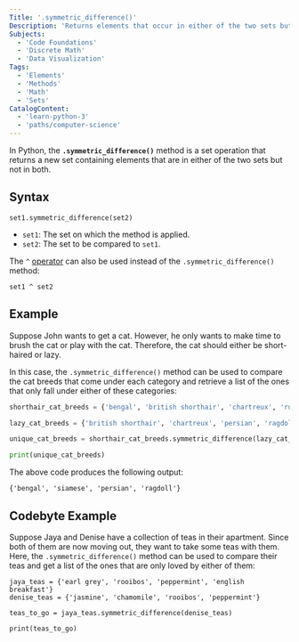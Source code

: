 ```yaml
---
Title: '.symmetric_difference()'
Description: 'Returns elements that occur in either of the two sets but not in both.'
Subjects:
  - 'Code Foundations'
  - 'Discrete Math'
  - 'Data Visualization'
Tags:
  - 'Elements'
  - 'Methods'
  - 'Math'
  - 'Sets'
CatalogContent:
  - 'learn-python-3'
  - 'paths/computer-science'
---
```


In Python, the **`.symmetric_difference()`** method is a set operation that returns a new set containing elements that are in either of the two sets but not in both.

## Syntax

```pseudo
set1.symmetric_difference(set2)
```

- `set1`: The set on which the method is applied.
- `set2`: The set to be compared to `set1`.

The `^` [operator](https://www.codecademy.com/resources/docs/python/operators) can also be used instead of the `.symmetric_difference()` method:

```pseudo
set1 ^ set2
```

## Example

Suppose John wants to get a cat. However, he only wants to make time to brush the cat or play with the cat. Therefore, the cat should either be short-haired or lazy.

In this case, the `.symmetric_difference()` method can be used to compare the cat breeds that come under each category and retrieve a list of the ones that only fall under either of these categories:

```py
shorthair_cat_breeds = {'bengal', 'british shorthair', 'chartreux', 'russian blue', 'siamese'}

lazy_cat_breeds = {'british shorthair', 'chartreux', 'persian', 'ragdoll', 'russian blue'}

unique_cat_breeds = shorthair_cat_breeds.symmetric_difference(lazy_cat_breeds)

print(unique_cat_breeds)
```

The above code produces the following output:

```shell
{'bengal', 'siamese', 'persian', 'ragdoll'}
```

## Codebyte Example

Suppose Jaya and Denise have a collection of teas in their apartment. Since both of them are now moving out, they want to take some teas with them. Here, the `.symmetric_difference()` method can be used to compare their teas and get a list of the ones that are only loved by either of them:

```codebyte/python
jaya_teas = {'earl grey', 'rooibos', 'peppermint', 'english breakfast'}
denise_teas = {'jasmine', 'chamomile', 'rooibos', 'peppermint'}

teas_to_go = jaya_teas.symmetric_difference(denise_teas)

print(teas_to_go)
```
